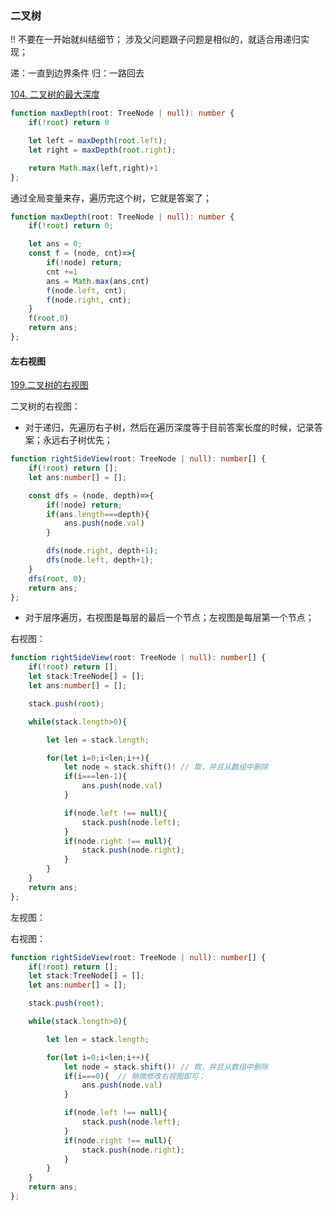 
### 二叉树
!! 不要在一开始就纠结细节；
涉及父问题跟子问题是相似的，就适合用递归实现；

递：一直到边界条件
归：一路回去

[104. 二叉树的最大深度](https://leetcode.cn/problems/maximum-depth-of-binary-tree/description/)



```ts
function maxDepth(root: TreeNode | null): number {
    if(!root) return 0

    let left = maxDepth(root.left);
    let right = maxDepth(root.right);

    return Math.max(left,right)+1
};
```

通过全局变量来存，遍历完这个树，它就是答案了；
```ts
function maxDepth(root: TreeNode | null): number {
    if(!root) return 0;

    let ans = 0;
    const f = (node, cnt)=>{
        if(!node) return;
        cnt +=1
        ans = Math.max(ans,cnt)
        f(node.left, cnt);
        f(node.right, cnt);
    }
    f(root,0)
    return ans;
};
```

#### 左右视图

[199.二叉树的右视图](https://leetcode.cn/problems/binary-tree-right-side-view/description/)

二叉树的右视图：

- 对于递归，先遍历右子树，然后在遍历深度等于目前答案长度的时候，记录答案；永远右子树优先；

```ts
function rightSideView(root: TreeNode | null): number[] {
    if(!root) return [];
    let ans:number[] = [];

    const dfs = (node, depth)=>{
        if(!node) return;
        if(ans.length===depth){
            ans.push(node.val)
        }

        dfs(node.right, depth+1);
        dfs(node.left, depth+1);
    }
    dfs(root, 0);
    return ans;
};
```


- 对于层序遍历，右视图是每层的最后一个节点；左视图是每层第一个节点；

右视图：

```ts
function rightSideView(root: TreeNode | null): number[] {
    if(!root) return [];
    let stack:TreeNode[] = [];
    let ans:number[] = [];

    stack.push(root);

    while(stack.length>0){

        let len = stack.length;

        for(let i=0;i<len;i++){
            let node = stack.shift()! // 取，并且从数组中删除
            if(i===len-1){
                ans.push(node.val)
            }

            if(node.left !== null){
                stack.push(node.left);
            }
            if(node.right !== null){
                stack.push(node.right);
            }
        }
    }
    return ans;
};
```

左视图：

右视图：

```ts
function rightSideView(root: TreeNode | null): number[] {
    if(!root) return [];
    let stack:TreeNode[] = [];
    let ans:number[] = [];

    stack.push(root);

    while(stack.length>0){

        let len = stack.length;

        for(let i=0;i<len;i++){
            let node = stack.shift()! // 取，并且从数组中删除
            if(i===0){  // 稍微修改右视图即可；
                ans.push(node.val)
            }

            if(node.left !== null){
                stack.push(node.left);
            }
            if(node.right !== null){
                stack.push(node.right);
            }
        }
    }
    return ans;
};
```